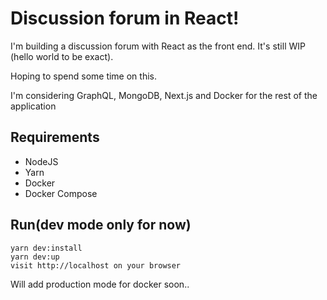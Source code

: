 ﻿
# Discussion forum in React!

  

I'm building a discussion forum with React as the front end. It's still WIP (hello world to be exact).

Hoping to spend some time on this.

I'm considering GraphQL, MongoDB, Next.js and Docker for the rest of the application

  

## Requirements

 - NodeJS
 - Yarn
 - Docker
 - Docker Compose

## Run(dev mode only for now)

    yarn dev:install
    yarn dev:up
    visit http://localhost on your browser

  

Will add production mode for docker soon..